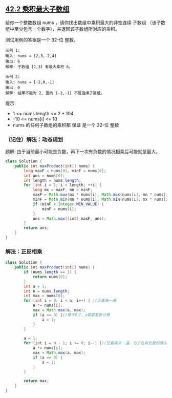 ## [42.2 乘积最大子数组](https://leetcode.cn/problems/maximum-product-subarray/description/)

给你一个整数数组 nums ，请你找出数组中乘积最大的非空连续 子数组
（该子数组中至少包含一个数字），并返回该子数组所对应的乘积。

测试用例的答案是一个 32-位 整数。
```
示例 1:
输入: nums = [2,3,-2,4]
输出: 6
解释: 子数组 [2,3] 有最大乘积 6。
```
```
示例 2:
输入: nums = [-2,0,-1]
输出: 0
解释: 结果不能为 2, 因为 [-2,-1] 不是连续子数组。
```


提示:
- 1 <= nums.length <= 2 * 104
- -10 <= nums[i] <= 10
- nums 的任何子数组的乘积都 保证 是一个 32-位 整数

### （记住）解法：动态规划
题解: 由于当前最小可能是负数，再下一次有负数的情况相乘后可能就是最大。
````java
class Solution {
    public int maxProduct(int[] nums) {
        long maxF = nums[0], minF = nums[0];
        int ans = nums[0];
        int length = nums.length;
        for (int i = 1; i < length; ++i) {
            long mx = maxF, mn = minF;
            maxF = Math.max(mx * nums[i], Math.max(nums[i], mn * nums[i]));
            minF = Math.min(mn * nums[i], Math.min(nums[i], mx * nums[i]));
            if (minF < Integer.MIN_VALUE) {
                minF = nums[i];
            }
            ans = Math.max((int) maxF, ans);
        }
        return ans;
    }
}
````

### 解法：正反相乘
````java
class Solution {
    public int maxProduct(int[] nums) {
        if (nums.length == 1) {
            return nums[0];
        }
        int a = 1;
        int n = nums.length;
        int max = nums[0];
        for (int i = 0; i < n; i++) { //正着来一遍
            a *= nums[i];
            max = Math.max(a, max);
            if (a == 0) {//等于0了，a需要重新计算
                a = 1;
            }
        }

        a = 1;
        for (int i = n - 1; i >= 0; i--) {//反着再来一遍，为了在有负数的情况可以负负得正
            a *= nums[i];
            max = Math.max(a, max);
            if (a == 0) {
                a = 1;
            }
        }

        return max;
    }
}
````
